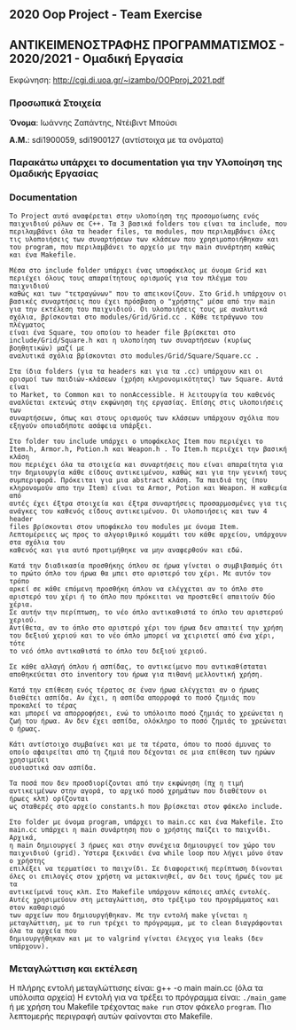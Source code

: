 ## 2020 Oop Project - Team Exercise

## ΑΝΤΙΚΕΙΜΕΝΟΣΤΡΑΦΗΣ ΠΡΟΓΡΑΜΜΑΤΙΣΜΟΣ - 2020/2021 - Ομαδική Εργασία


Εκφώνηση: http://cgi.di.uoa.gr/~izambo/OOPproj_2021.pdf


### Προσωπικά Στοιχεία

__Όνομα__: Ιωάννης Ζαπάντης, Ντέιβιντ Μπούσι

__Α.Μ.__: sdi1900059, sdi1900127 (αντίστοιχα με τα ονόματα)


### Παρακάτω υπάρχει το documentation για την Υλοποίηση της Ομαδικής Εργασίας

### Documentation

    Το Project αυτό αναφέρεται στην υλοποίηση της προσομοίωσης ενός παιχνιδιού ρόλων σε C++. Τα 3 βασικά folders του είναι τα include, που
    περιλαμβάνει όλα τα header files, τα modules, που περιλαμβάνει όλες τις υλοποιήσεις των συναρτήσεων των κλάσεων που χρησιμοποιήθηκαν και
    του program, που περιλαμβάνει το αρχείο με την main συνάρτηση καθώς και ένα Makefile.

    Μέσα στο include folder υπάρχει ένας υποφάκελος με όνομα Grid και περιέχει όλους τους απαραίτητους ορισμούς για τον πλέγμα του παιχνιδιού
    καθώς και των "τετραγώνων" που το απεικονίζουν. Στο Grid.h υπάρχουν οι βασικές συναρτήσεις που έχει πρόσβαση ο "χρήστης" μέσα από την main
    για την εκτέλεση του παιχνιδιού. Οι υλοποιήσεις τους με αναλυτικά σχόλια, βρίσκονται στο modules/Grid/Grid.cc . Κάθε τετράγωνο του πλέγματος
    είναι ένα Square, του οποίου το header file βρίσκεται στο include/Grid/Square.h και η υλοποίηση των συναρτήσεων (κυρίως βοηθητικών) μαζί με
    αναλυτικά σχόλια βρίσκονται στο modules/Grid/Square/Square.cc .

    Στα ίδια folders (για τα headers και για τα .cc) υπάρχουν και οι ορισμοί των παιδιών-κλάσεων (χρήση κληρονομικότητας) των Square. Αυτά είναι
    το Market, το Common και το nonAccessible. Η λειτουργία του καθενός αναλύεται εκτενώς στην εκφώνηση της εργασίας. Επίσης στις υλοποιήσεις των
    συναρτήσεων, όπως και στους ορισμούς των κλάσεων υπάρχουν σχόλια που εξηγούν οποιαδήποτε ασάφεια υπάρξει.

    Στο folder του include υπάρχει ο υποφάκελος Item που περιέχει το Item.h, Armor.h, Potion.h και Weapon.h . Το Item.h περιέχει την βασική κλάση
    που περιέχει όλα τα στοιχεία και συναρτήσεις που είναι απαραίτητα για την δημιουργία κάθε είδους αντικειμένου, καθώς και για την γενική τους
    συμπεριφορά. Πρόκειται για μια abstract κλάση. Τα παιδιά της (που κληρονομούν απο την Item) είναι τα Armor, Potion και Weapon. Η καθεμία από
    αυτές έχει έξτρα στοιχεία και έξτρα συναρτήσεις προσαρμοσμένες για τις ανάγκες του καθενός είδους αντικειμένου. Οι υλοποιήσεις και των 4 header
    files βρίσκονται στον υποφάκελο του modules με όνομα Item. Λεπτομέρειες ως προς το αλγοριθμικό κομμάτι του κάθε αρχείου, υπάρχουν στα σχόλια του
    καθενός και για αυτό προτιμήθηκε να μην αναφερθούν και εδώ.

    Κατά την διαδικασία προσθήκης όπλου σε ήρωα γίνεται ο συμβιβασμός ότι το πρώτο όπλο του ήρωα θα μπει στο αριστερό του χέρι. Με αυτόν τον τρόπο
    αρκεί σε κάθε επόμενη προσθήκη όπλου να ελέγχεται αν το όπλο στο αριστερό του χέρι ή το όπλο που πρόκειται να προστεθεί απαιτούν δύο χέρια.
    Σε αυτήν την περίπτωση, το νέο όπλο αντικαθιστά το όπλο του αριστερού χεριού.
    Αντίθετα, αν το όπλο στο αριστερό χέρι του ήρωα δεν απαιτεί την χρήση του δεξιού χεριού και το νέο όπλο μπορεί να χειριστεί από ένα χέρι, τότε
    το νεό όπλο αντικαθιστά το όπλο του δεξιού χεριού.

    Σε κάθε αλλαγή όπλου ή ασπίδας, το αντικείμενο που αντικαθίσταται αποθηκεύεται στο inventory του ήρωα για πιθανή μελλοντική χρήση.
    
    Κατά την επίθεση ενός τέρατος σε έναν ήρωα ελέγχεται αν ο ήρωας διαθέτει ασπίδα. Αν έχει, η ασπίδα απορροφά το ποσό ζημιάς που προκαλεί το τέρας
    και μπορεί να απορροφήσει, ενώ το υπόλοιπο ποσό ζημιάς το χρεώνεται η ζωή του ήρωα. Αν δεν έχει ασπίδα, ολόκληρο το ποσό ζημιάς το χρεώνεται ο ήρωας.

    Κάτι αντίστοιχο συμβαίνει και με τα τέρατα, όπου το ποσό άμυνας το οποίο αϕαιρείται από τη ζημιά που δέχονται σε μια επίθεση των ηρώων χρησιμεύει
    ουσιαστικά σαν ασπίδα.

    Τα ποσά που δεν προσδιορίζονται από την εκφώνηση (πχ η τιμή αντικειμένων στην αγορά, το αρχικό ποσό χρημάτων που διαθέτουν οι ήρωες κλπ) ορίζονται
    ως σταθερές στο αρχείο constants.h που βρίσκεται στον φάκελο include.

    Στο folder με όνομα program, υπάρχει το main.cc και ένα Makefile. Στο main.cc υπάρχει η main συνάρτηση που ο χρήστης παίζει το παιχνίδι. Αρχικά,
    η main δημιουργεί 3 ήρωες και στην συνέχεια δημιουργεί τον χώρο του παιχνιδιού (grid). Ύστερα ξεκινάει ένα while loop που λήγει μόνο όταν ο χρήστης
    επιλέξει να τερματίσει το παιχνίδι. Σε διαφορετική περίπτωση δίνονται όλες οι επιλογές στον χρήστη να μετακινηθεί, αν δει τους ήρωές του με τα
    αντικείμενά τους κλπ. Στο Makefile υπάρχουν κάποιες απλές εντολές. Αυτές χρησιμεύουν στη μεταγλώττιση, στο τρέξιμο του προγράμματος και στον καθαρισμό
    των αρχείων που δημιουργήθηκαν. Με την εντολή make γίνεται η μεταγλώττιση, με το run τρέχει το πρόγραμμα, με το clean διαγράφονται όλα τα αρχεία που
    δημιουργήθηκαν και με το valgrind γίνεται έλεγχος για leaks (δεν υπάρχουν).

### Μεταγλώττιση και εκτέλεση
Η πλήρης εντολή μεταγλώττισης είναι: g++ -o main main.cc (όλα τα υπόλοιπα αρχεία)
Η εντολή για να τρέξει το πρόγραμμα είναι: `./main_game` ή με χρήση του Makefile τρέχοντας `make run` στον φάκελο `program`.
Πιο λεπτομερής περιγραφή αυτών φαίνονται στο Makefile.
